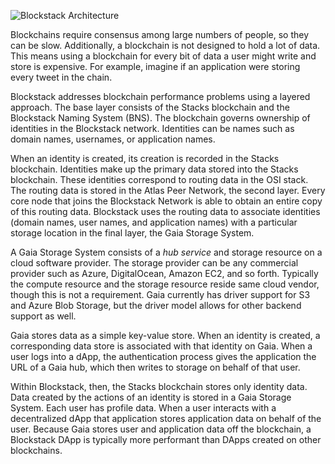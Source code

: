 
![Blockstack Architecture](/common/images/architecture.png)

Blockchains require consensus among large numbers of people, so they can be slow. Additionally, a blockchain is not designed to hold a lot of data. This means using a blockchain for every bit of data a user might write and store is expensive. For example, imagine if an application were storing every tweet in the chain.

Blockstack addresses blockchain performance problems using a layered approach. The base layer consists of the Stacks blockchain and the Blockstack Naming System (BNS). The blockchain governs ownership of identities  in the Blockstack network. Identities can be names such as domain names, usernames, or application names. 

When an identity is created, its creation is recorded in the Stacks blockchain. Identities make up the primary data stored into the Stacks blockchain. These identities correspond to routing data in the OSI stack. The routing data is stored in the Atlas Peer Network, the second layer. Every core node that joins the Blockstack Network is able to obtain an entire copy of this routing data. Blockstack uses the routing data to associate identities (domain names, user names, and application names) with a particular storage location in the final layer, the Gaia Storage System. 

A Gaia Storage System consists of  a _hub service_ and storage resource on a cloud software provider.  The storage provider can be any commercial provider such as Azure, DigitalOcean, Amazon EC2, and so forth. Typically the compute resource and the storage resource reside same cloud vendor, though this is not a requirement. Gaia currently has driver support for S3 and Azure Blob Storage, but the driver model allows for other backend support as well.

Gaia stores data as a simple key-value store. When an identity is created, a corresponding data store is associated with that identity on Gaia.  When a user logs into a dApp,
the authentication process gives the application the URL of a Gaia hub, which
then writes to storage on behalf of that user.

Within Blockstack, then, the Stacks blockchain stores only identity data. Data created by the actions of an identity is stored in a Gaia Storage System. Each user has profile data. When a user interacts with a decentralized dApp that application stores application data on behalf of the user. Because Gaia stores user and application data off the blockchain, a Blockstack DApp is typically more performant than DApps created on other blockchains.  
